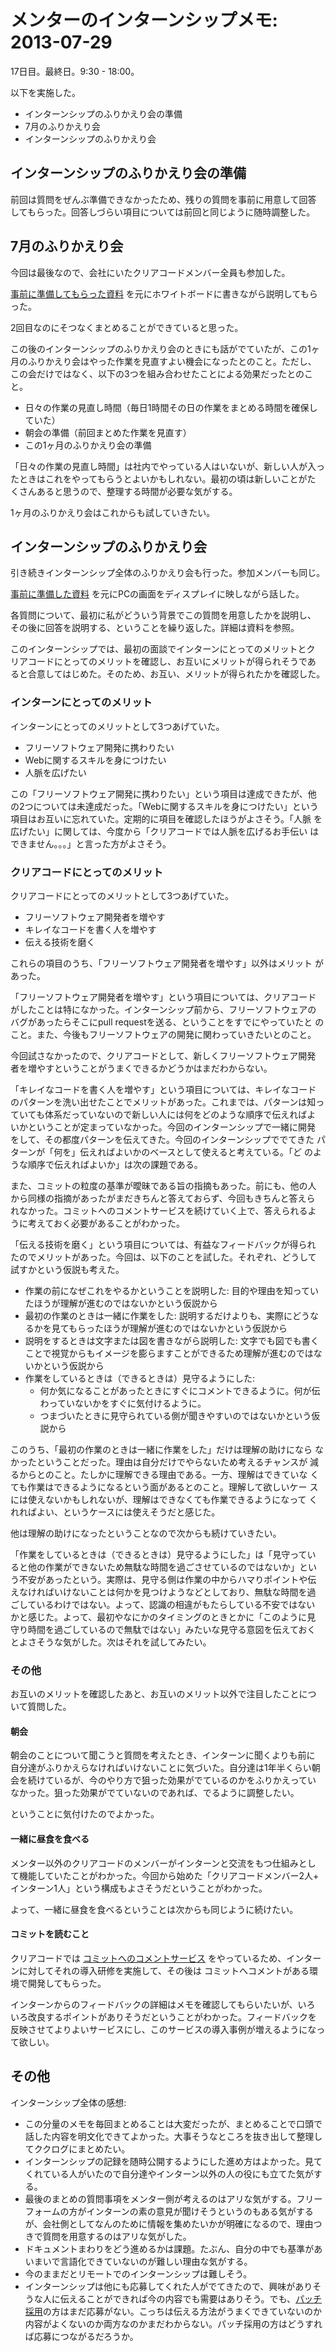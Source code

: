 # メンターのインターンシップメモ: 2013-07-29

17日目。最終日。9:30 - 18:00。

以下を実施した。

- インターンシップのふりかえり会の準備
- 7月のふりかえり会
- インターンシップのふりかえり会

## インターンシップのふりかえり会の準備

前回は質問をぜんぶ準備できなかったため、残りの質問を事前に用意して回答
してもらった。回答しづらい項目については前回と同じように随時調整した。

## 7月のふりかえり会

今回は最後なので、会社にいたクリアコードメンバー全員も参加した。

[事前に準備してもらった資料](https://github.com/clear-code/internship/blob/master/2013/intern/2013-07-summary.md)
を元にホワイトボードに書きながら説明してもらった。

2回目なのにそつなくまとめることができていると思った。

この後のインターンシップのふりかえり会のときにも話がでていたが、この1ヶ
月のふりかえり会はやった作業を見直すよい機会になったとのこと。ただし、
この会だけではなく、以下の3つを組み合わせたことによる効果だったとのこと。

- 日々の作業の見直し時間（毎日1時間その日の作業をまとめる時間を確保していた）
- 朝会の準備（前回まとめた作業を見直す）
- この1ヶ月のふりかえり会の準備

「日々の作業の見直し時間」は社内でやっている人はいないが、新しい人が入っ
たときはこれをやってもらうとよいかもしれない。最初の頃は新しいことがた
くさんあると思うので、整理する時間が必要な気がする。

1ヶ月のふりかえり会はこれからも試していきたい。

## インターンシップのふりかえり会

引き続きインターンシップ全体のふりかえり会も行った。参加メンバーも同じ。

[事前に準備した資料](https://github.com/clear-code/internship/blob/master/2013/intern/total-feedback.md)
を元にPCの画面をディスプレイに映しながら話した。

各質問について、最初に私がどういう背景でこの質問を用意したかを説明し、
その後に回答を説明する、ということを繰り返した。詳細は資料を参照。

このインターンシップでは、最初の面談でインターンにとってのメリットとク
リアコードにとってのメリットを確認し、お互いにメリットが得られそうであ
ると合意してはじめた。そのため、お互い、メリットが得られたかを確認した。

### インターンにとってのメリット

インターンにとってのメリットとして3つあげていた。

- フリーソフトウェア開発に携わりたい
- Webに関するスキルを身につけたい
- 人脈を広げたい

この「フリーソフトウェア開発に携わりたい」という項目は達成できたが、他
の2つについては未達成だった。「Webに関するスキルを身につけたい」という
項目はお互いに忘れていた。定期的に項目を確認したほうがよさそう。「人脈
を広げたい」に関しては、今度から「クリアコードでは人脈を広げるお手伝い
はできません。。。」と言った方がよさそう。

### クリアコードにとってのメリット

クリアコードにとってのメリットとして3つあげていた。

- フリーソフトウェア開発者を増やす
- キレイなコードを書く人を増やす
- 伝える技術を磨く

これらの項目のうち、「フリーソフトウェア開発者を増やす」以外はメリット
があった。

「フリーソフトウェア開発者を増やす」という項目については、クリアコード
がしたことは特になかった。インターンシップ前から、フリーソフトウェアの
バグがあったらそこにpull requestを送る、ということをすでにやっていたと
のこと。また、今後もフリーソフトウェアの開発に関わっていきたいとのこと。

今回試さなかったので、クリアコードとして、新しくフリーソフトウェア開発
者を増やすということがうまくできるかどうかはまだわからない。

「キレイなコードを書く人を増やす」という項目については、キレイなコード
のパターンを洗い出せたことでメリットがあった。これまでは、パターンは知っ
ていても体系だっていないので新しい人には何をどのような順序で伝えればよ
いかということが定まっていなかった。今回のインターンシップで一緒に開発
をして、その都度パターンを伝えてきた。今回のインターンシップででてきた
パターンが「何を」伝えればよいかのベースとして使えると考えている。「ど
のような順序で伝えればよいか」は次の課題である。

また、コミットの粒度の基準が曖昧である旨の指摘もあった。前にも、他の人
から同様の指摘があったがまだきちんと答えておらず、今回もきちんと答えら
れなかった。コミットへのコメントサービスを続けていく上で、答えられるよ
うに考えておく必要があることがわかった。

「伝える技術を磨く」という項目については、有益なフィードバックが得られ
たのでメリットがあった。今回は、以下のことを試した。それぞれ、どうして
試すかという仮説も考えた。

- 作業の前になぜこれをやるかということを説明した:
  目的や理由を知っていたほうが理解が進むのではないかという仮説から
- 最初の作業のときは一緒に作業をした:
  説明するだけよりも、実際にどうなるかを見てもらったほうが理解が進むのではないかという仮説から
- 説明をするときは文字または図を書きながら説明した:
  文字でも図でも書くことで視覚からもイメージを膨らますことができるため理解が進むのではないかという仮説から
- 作業をしているときは（できるときは）見守るようにした:
  - 何か気になることがあったときにすぐにコメントできるように。何が伝わっていないかをすぐに気付けるように。
  - つまづいたときに見守られている側が聞きやすいのではないかという仮説から

このうち、「最初の作業のときは一緒に作業をした」だけは理解の助けになら
なかったということだった。理由は自分だけでやらないため考えるチャンスが
減るからとのこと。たしかに理解できる理由である。一方、理解はできていな
くても作業はできるようになるという面があるとのこと。理解して欲しいケー
スには使えないかもしれないが、理解はできなくても作業できるようになって
くれればよい、というケースには使えそうだと感じた。

他は理解の助けになったということなので次からも続けていきたい。

「作業をしているときは（できるときは）見守るようにした」は「見守ってい
ると他の作業ができないため無駄な時間を過ごさせているのではないか」とい
う不安があったという。実際は、見守る側は作業の中からハマりポイントや伝
えなければいけないことは何かを見つけようなどとしており、無駄な時間を過
ごしているわけではない。よって、認識の相違がもたらしている不安ではない
かと感じた。よって、最初やなにかのタイミングのときとかに「このように見
守り時間を過ごしているので無駄ではない」みたいな見守る意図を伝えておく
とよさそうな気がした。次はそれを試してみたい。

### その他

お互いのメリットを確認したあと、お互いのメリット以外で注目したことにつ
いて質問した。

#### 朝会

朝会のことについて聞こうと質問を考えたとき、インターンに聞くよりも前に
自分達がふりかえらなければいけないことに気づいた。自分達は1年半くらい朝
会を続けているが、今のやり方で狙った効果がでているのかをふりかえってい
なかった。狙った効果がでていないのであれば、でるように調整したい。

ということに気付けたのでよかった。

#### 一緒に昼食を食べる

メンター以外のクリアコードのメンバーがインターンと交流をもつ仕組みとし
て機能していたことがわかった。今回から始めた「クリアコードメンバー2人+
インターン1人」という構成もよさそうだということがわかった。

よって、一緒に昼食を食べるということは次からも同じように続けたい。

#### コミットを読むこと

クリアコードでは
[コミットへのコメントサービス](http://www.clear-code.com/services/commit-comment.html)
をやっているため、インターンに対してそれの導入研修を実施して、その後は
コミットへコメントがある環境で開発してもらった。

インターンからのフィードバックの詳細はメモを確認してもらいたいが、いろ
いろ改良するポイントがありそうだということがわかった。フィードバックを
反映させてよりよいサービスにし、このサービスの導入事例が増えるようになっ
て欲しい。

## その他

インターンシップ全体の感想:

- この分量のメモを毎回まとめることは大変だったが、まとめることで口頭で話した内容を明文化できてよかった。大事そうなところを抜き出して整理してククログにまとめたい。
- インターンシップの記録を随時公開するようにした進め方はよかった。見てくれている人がいたので自分達やインターン以外の人の役にも立てた気がする。
- 最後のまとめの質問事項をメンター側が考えるのはアリな気がする。フリーフォームの方がインターンの素の意見が聞けそうというのもある気がするが、会社側としてなんのために情報を集めたいかが明確になるので、理由つきで質問を用意するのはアリな気がした。
- ドキュメントまわりをどう進めるかは課題。たぶん、自分の中でも基準があいまいで言語化できていないのが難しい理由な気がする。
- 今のままだとリモートでのインターンシップは難しそう。
- インターンシップは他にも応募してくれた人がでてきたので、興味がありそうな人に伝えることができれば今の内容でも需要はありそう。でも、[パッチ採用](http://www.clear-code.com/recruitment/)の方はまだ応募がない。こっちは伝える方法がうまくできていないのか内容がよくないのか両方なのかまだわからない。パッチ採用の方はどうすれば応募につながるだろうか。
